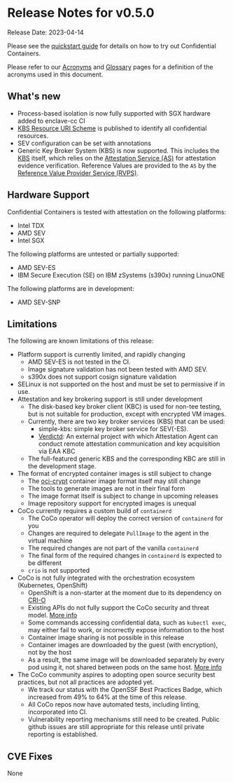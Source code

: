 # Release Notes for v0.5.0
Release Date: 2023-04-14

Please see the [quickstart guide](../quickstart.md) for details on how to try out Confidential
Containers.

Please refer to our [Acronyms](https://github.com/confidential-containers/documentation/wiki/Acronyms)
and [Glossary](https://github.com/confidential-containers/documentation/wiki/Glossary) pages for a
definition of the acronyms used in this document.

## What's new
- Process-based isolation is now fully supported with SGX hardware added to enclave-cc CI
- [KBS Resource URI Scheme](https://github.com/confidential-containers/attestation-agent/blob/main/docs/KBS_URI.md) 
is published to identify all confidential resources.
- SEV configuration can be set with annotations
- Generic Key Broker System (KBS) is now supported. This includes the [KBS](https://github.com/confidential-containers/kbs)
itself, which relies on the [Attestation Service (AS)](https://github.com/confidential-containers/attestation-service)
for attestation evidence verification. Reference Values are provided to the `AS` by 
the [Reference Value Provider Service (RVPS)](https://github.com/confidential-containers/attestation-service/blob/main/docs/rvps.md).

## Hardware Support
Confidential Containers is tested with attestation on the following platforms:
- Intel TDX
- AMD SEV
- Intel SGX

The following platforms are untested or partially supported:
- AMD SEV-ES
- IBM Secure Execution (SE) on IBM zSystems (s390x) running LinuxONE

The following platforms are in development:
- AMD SEV-SNP

## Limitations
The following are known limitations of this release:

- Platform support is currently limited, and rapidly changing
  * AMD SEV-ES is not tested in the CI.
  * Image signature validation has not been tested with AMD SEV.
  * s390x does not support cosign signature validation
- SELinux is not supported on the host and must be set to permissive if in use.
- Attestation and key brokering support is still under development
  * The disk-based key broker client (KBC) is used for non-tee testing, but is not suitable for
  production, except with encrypted VM images.
  * Currently, there are two key broker services (KBS) that can be used:
    - simple-kbs:  simple key broker service for SEV(-ES).
    - [Verdictd](https://github.com/inclavare-containers/verdictd): An external project with which
    Attestation Agent can conduct remote attestation communication and key acquisition via EAA KBC
  * The full-featured generic KBS and the corresponding KBC are still in the development stage.
- The format of encrypted container images is still subject to change
  * The [oci-crypt](https://github.com/containers/ocicrypt) container image format itself may still change
  * The tools to generate images are not in their final form
  * The image format itself is subject to change in upcoming releases
  * Image repository support for encrypted images is unequal
- CoCo currently requires a custom build of `containerd`
  * The CoCo operator will deploy the correct version of `containerd` for you
  * Changes are required to delegate `PullImage` to the agent in the virtual machine
  * The required changes are not part of the vanilla `containerd`
  * The final form of the required changes in `containerd` is expected to be different
  * `crio` is not supported
- CoCo is not fully integrated with the orchestration ecosystem (Kubernetes, OpenShift)
  * OpenShift is a non-starter at the moment due to its dependency on [CRI-O](https://github.com/cri-o/cri-o)
  * Existing APIs do not fully support the CoCo security and threat model. [More info](https://github.com/confidential-containers/community/issues/53)
  * Some commands accessing confidential data, such as `kubectl exec`, may either fail to work, or incorrectly expose information to the host
  * Container image sharing is not possible in this release
  * Container images are downloaded by the guest (with encryption), not by the host
  * As a result, the same image will be downloaded separately by every pod using it, not shared between pods on the same host. [More info](https://github.com/confidential-containers/community/issues/66)
- The CoCo community aspires to adopting open source security best practices, but not all practices are adopted yet.
  * We track our status with the OpenSSF Best Practices Badge, which increased from 49% to 64% at the time of this release.
  * All CoCo repos now have automated tests, including linting, incorporated into CI.
  * Vulnerability reporting mechanisms still need to be created. Public github issues are still appropriate for this release until private reporting is established.


## CVE Fixes

None
